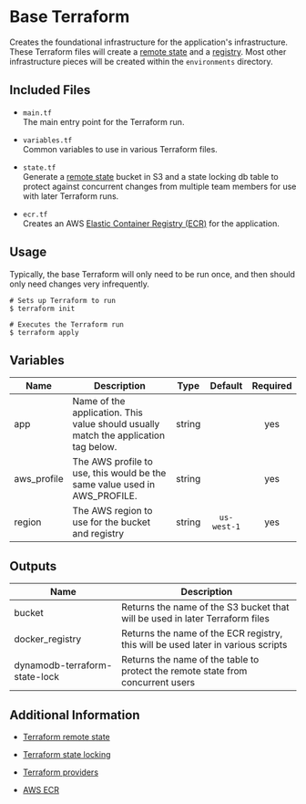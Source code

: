 # Base Terraform

Creates the foundational infrastructure for the application's infrastructure.
These Terraform files will create a [remote state][state] and a [registry][ecr].
Most other infrastructure pieces will be created within the `environments` directory.


## Included Files

+ `main.tf`  
The main entry point for the Terraform run.

+ `variables.tf`  
Common variables to use in various Terraform files.

+ `state.tf`  
Generate a [remote state][state] bucket in S3 and a state locking db table to protect against concurrent changes from multiple team members for use with later Terraform runs.

+ `ecr.tf`  
Creates an AWS [Elastic Container Registry (ECR)][ecr] for the application.


## Usage

Typically, the base Terraform will only need to be run once, and then should only
need changes very infrequently.

```
# Sets up Terraform to run
$ terraform init

# Executes the Terraform run
$ terraform apply
```


## Variables

| Name | Description | Type | Default | Required |
|------|-------------|:----:|:-----:|:-----:|
| app | Name of the application. This value should usually match the application tag below. | string |  | yes |
| aws_profile | The AWS profile to use, this would be the same value used in AWS_PROFILE. | string |  | yes |
| region | The AWS region to use for the bucket and registry| string | `us-west-1` | yes |


## Outputs

| Name | Description |
|------|-------------|
| bucket | Returns the name of the S3 bucket that will be used in later Terraform files |
| docker_registry | Returns the name of the ECR registry, this will be used later in various scripts |
| dynamodb-terraform-state-lock| Returns the name of the table to protect the remote state from concurrent users

## Additional Information

+ [Terraform remote state][state]

+ [Terraform state locking][state-locking]

+ [Terraform providers][provider]

+ [AWS ECR][ecr]



[state]: https://www.terraform.io/docs/state/remote.html
[state-locking]: https://www.terraform.io/docs/state/locking.html
[provider]: https://www.terraform.io/docs/providers/
[ecr]: https://aws.amazon.com/ecr/
